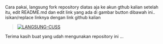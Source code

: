 Cara pakai, langsung fork repository diatas aja ke akun gthub kalian
setelah itu, edit README.md dan edit link yang ada di gambar button dibawah ini.. 
isikan/replace linknya dengan link github kalian

> [![LANGSUNG-CUSS](https://railway.app/button.svg)](https://railway.app/new/template?template=https://github.com/parkitmove/webs)


Terima kasih buat yang udah mengunakan repository ini ...
